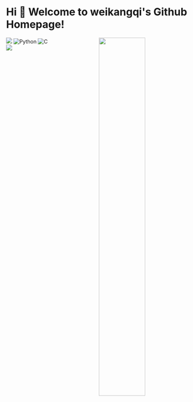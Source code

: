 # Hi 🎉 Welcome to weikangqi's Github Homepage!

<img src="https://readme-typing-svg.herokuapp.com/?lines=Welcome,%20visitor!;Hello%20Github%20World!&font=Roboto" />
<!-- HTML -->
<img alt="Python" src="https://img.shields.io/badge/-Python-FADC6A?style=flat-square&logo=python" />
<img alt="C" src="https://img.shields.io/badge/-C/C++-DAE8FC?style=flat-square&logo=c" />

<!-- Markdown -->

<!-- HTML -->
<img width="50%" align="right" src="https://github-readme-stats.vercel.app/api?username=weikangqi" />

<!-- HTML -->
<div align="left"> 
  <img src="https://visitor-badge.glitch.me/badge?page_id=weikangqi" />
</div>



